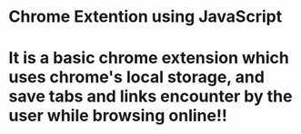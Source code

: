 # Chrome Extention using JavaScript

# It is a basic chrome extension which uses chrome's local storage, and save tabs and links encounter by the user while browsing online!!
